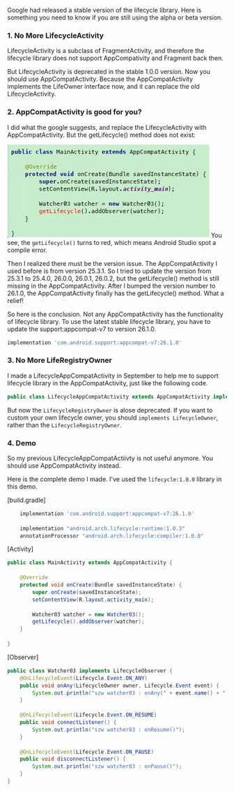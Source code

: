 Google had released a stable version of the lifecycle library. Here is something you need to know if you are still using the alpha or beta version. 

### 1. No More LifecycleActivity
LifecycleActivity is a subclass of FragmentActivity, and therefore the lifecycle library does not support AppCompativity and Fragment back then. 

But LifecycleActivity is deprecated in the stable 1.0.0 version.  Now you should use AppCompatActivity. Because the AppCompatActivity implements the LifeOwner interface now, and it can replace the old LifecycleActivity.

### 2. AppCompatActivity is good for you?
I did what the google suggests, and replace the LifecycleActivity with AppCompatActivity. But the getLifecycle() method does not exist:

![](./_image/2017-11-13-18-49-45.jpg)
You see, the `getLifecycle()` turns to red, which means Android Studio spot a compile error. 

Then I realized there must be the version issue. The AppCompatActivity I used before is from version 25.3.1.  So I tried to update the version from 25.3.1 to 25.4.0, 26.0.0, 26.0.1, 26.0.2, but the getLifecycle() method is still missing in the AppCompatActivity. After I bumped the version number to 26.1.0, the AppCompatActivity finally has the getLifecycle() method. What a relief!

So here is the conclusion. Not any AppCompatActivity has the functionality of lifecycle library. To use the latest stable lifecycle library, you have to update the support:appcompat-v7 to version 26.1.0.

```groovy
implementation 'com.android.support:appcompat-v7:26.1.0'
```

### 3. No More LifeRegistryOwner
I made a LifecycleAppCompatActivity in September to help me to support lifecycle library in the AppCompatActivity, just like the following code. 

```java
public class LifecycleAppCompatActivity extends AppCompatActivity implements LifecycleRegistryOwner { .. }
```

But now the `LifecycleRegistryOwner` is alose deprecated. If you want to custom your own lifecycle owner, you should `implements LifecycleOwner`, rather than the `LifecycleRegistryOwner`.


### 4. Demo
So my previous LifecycleAppCompatActiivty is not useful anymore. You should use AppCompatActivity instead. 

Here is the complete demo I made. I've used the `lifecycle:1.0.0` library in this demo.

[build.gradle]
```groovy
    implementation 'com.android.support:appcompat-v7:26.1.0'
    
    implementation "android.arch.lifecycle:runtime:1.0.3" 
    annotationProcessor "android.arch.lifecycle:compiler:1.0.0" 

```

[Activity]
```java
public class MainActivity extends AppCompatActivity {

    @Override
    protected void onCreate(Bundle savedInstanceState) {
        super.onCreate(savedInstanceState);
        setContentView(R.layout.activity_main);

        Watcher03 watcher = new Watcher03();
        getLifecycle().addObserver(watcher);
    }

}
```

[Observer]
```java
public class Watcher03 implements LifecycleObserver {
    @OnLifecycleEvent(Lifecycle.Event.ON_ANY)
    public void onAny(LifecycleOwner owner, Lifecycle.Event event) {
        System.out.println("szw watcher03 : onAny(" + event.name() + ")");
    }

    @OnLifecycleEvent(Lifecycle.Event.ON_RESUME)
    public void connectListener() {
        System.out.println("szw watcher03 : onResume()");
    }

    @OnLifecycleEvent(Lifecycle.Event.ON_PAUSE)
    public void disconnectListener() {
        System.out.println("szw watcher03 : onPause()");
    }
}
```



